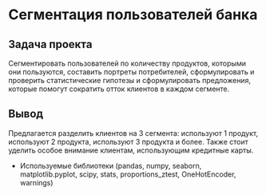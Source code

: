 # Сегментация пользователей банка

## Задача проекта
Сегментировать пользователей по количеству продуктов, которыми они пользуются, составить портреты потребителей, сформулировать и проверить статистические гипотезы и сформулировать предложения, которые помогут сократить отток клиентов в каждом сегменте.

## Вывод
Предлагается разделить клиентов на 3 сегмента: используют 1 продукт, используют 2 продукта, используют 3 продукта и более. Также стоит уделить особое внимание клиентам, использующим кредитные карты.

- Используемые библиотеки (pandas, numpy, seaborn, matplotlib.pyplot, scipy, stats, proportions_ztest, OneHotEncoder, warnings)
